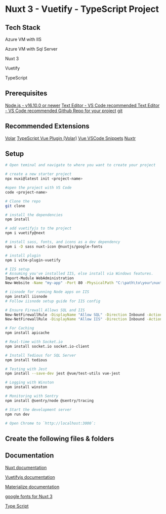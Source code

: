 # Nuxt 3 - Vuetify - TypeScript Project

## Tech Stack
Azure VM with IIS 

Azure VM with Sql Server 
 
Nuxt 3
 
Vuetify
 
TypeScript
 

## Prerequisites
[Node.js - v16.10.0 or newer](hhttps://nodejs.org/en)
[Text Editor - VS Code recommended  ](https://code.visualstudio.com/)
[Text Editor - VS Code recommended  ](https://code.visualstudio.com/)
[Github Repo for your project](https://github.com/)
[git](https://git-scm.com/downloads)

## Recommended Extensions 
[Volar](https://marketplace.visualstudio.com/items?itemName=Vue.volar)
[TypeScript Vue Plugin (Volar)](https://marketplace.visualstudio.com/items?itemName=Vue.vscode-typescript-vue-plugin)
[Vue VSCode Snippets](https://marketplace.visualstudio.com/items?itemName=sdras.vue-vscode-snippets)
[Nuxtr](https://marketplace.visualstudio.com/items?itemName=Nuxtr.nuxtr-vscode)

## Setup

```bash
# Open teminal and navigate to where you want to create your project

# create a new starter project
npx nuxi@latest init <project-name>

#open the project with VS Code
code <project-name>

# Clone the repo
git clone

# install the dependencies
npm install

# add vuetifyjs to the project
npm i vuetify@next

# install sass, fonts, and icons as a dev dependency 
npm i -D sass nuxt-icon @nuxtjs/google-fonts

# install plugin
npm i vite-plugin-vuetify

# IIS setup
# Assuming you've installed IIS, else install via Windows features.
Import-Module WebAdministration
New-Website -Name "my-app" -Port 80 -PhysicalPath "C:\path\to\your\nuxt\app"

# iisnode for running Node apps on IIS
npm install iisnode
# Follow iisnode setup guide for IIS config

# Ensure Firewall Allows SQL and IIS
New-NetFirewallRule -DisplayName "Allow SQL" -Direction Inbound -Action Allow -Protocol TCP -LocalPort 1433
New-NetFirewallRule -DisplayName "Allow IIS" -Direction Inbound -Action Allow -Protocol TCP -LocalPort 80

# For Caching
npm install apicache

# Real-time with Socket.io
npm install socket.io socket.io-client

# Install Tedious for SQL Server
npm install tedious

# Testing with Jest
npm install --save-dev jest @vue/test-utils vue-jest

# Logging with Winston
npm install winston

# Monitoring with Sentry
npm install @sentry/node @sentry/tracing

# Start the development server 
npm run dev

# Open Chrome to `http://localhost:3000`:
```


## Create the following files & folders 



## Documentation
[Nuxt documentation](https://nuxt.com/docs/getting-started/introduction)

[Vuetifyjs documentation](https://vuetifyjs.com/en/)

[Materialize documentation](https://materializecss.com/)

[google fonts for Nuxt 3]( https://google-fonts.nuxtjs.org/getting-started/setup)

[Type Script](https://www.typescriptlang.org/docs/)
